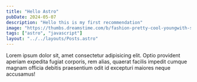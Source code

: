 ```yaml
---
title: "Hello Astro"
pubDate: 2024-05-07
description: "Hello this is my first recommendation"
image: "https://thumbs.dreamstime.com/b/fashion-pretty-cool-youngwith-shopping-bags-wearing-black-hat-white-pants-over-colorful-orange-background-79063329.jpg"
tags: ["astro", "javascript"]
layout: "../../layouts/Posts.astro"
---
```


Lorem ipsum dolor sit, amet consectetur adipisicing elit. Optio provident aperiam expedita fugiat corporis, rem alias, quaerat facilis impedit cumque magnam officia debitis praesentium odit id excepturi maiores neque accusamus!
